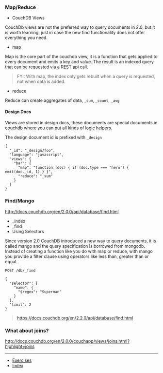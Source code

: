 ### Map/Reduce

- CouchDB Views

CouchDb views are not the preferred way to query documents in 2.0, but it is worth learning, just in case the new find functionality does not offer everything you need.

- map

Map is the core part of the couchdb view, it is a function that gets applied to every document and emits a key and value. The result is an indexed query that can be requested via a REST api call. 

> FYI: With map, the index only gets rebuilt when a query is requested, not when data is added.

- reduce

Reduce can create aggregates of data, `_sum`, `_count`, `_avg`

#### Design Docs

Views are stored in design docs, these documents are special documents in couchdb where you can put all kinds of logic helpers.

The design document id is prefixed with `_design`

```
{
  "_id": "_design/foo",
  "language": "javascript",
  "views": {
    "bar": {
      "map": "function (doc) { if (doc.type === 'hero') { emit(doc._id, 1) } }",
      "reduce": "_sum"
    }
  }
}
```



### Find/Mango

http://docs.couchdb.org/en/2.0.0/api/database/find.html

- \_index
- \_find
- Using Selectors

Since version 2.0 CouchDB introduced a new way to query documents, it is called mango and the query specification is borrowed from mongodb. Instead of creating a function like you do with map or reduce, with mango you provide a filter clause using operators like less than, greater than or equal.

`POST /db/_find`

```
{
  "selector": {
    "name": {
      "$regex": "Superman"
    }
  },
  "limit": 2
}
```

> https://docs.couchdb.org/en/2.2.0/api/database/find.html


### What about joins?

http://docs.couchdb.org/en/2.0.0/couchapp/views/joins.html?highlight=joins

---

* [Exercises](exercises)
* [Index](../)
